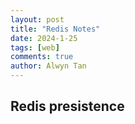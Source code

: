 ```yaml
---
layout: post
title: "Redis Notes"
date: 2024-1-25
tags: [web]
comments: true
author: Alwyn Tan
---
```


## Redis presistence
